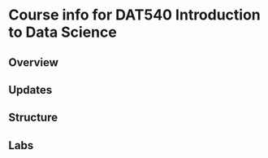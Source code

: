 # Course info for DAT540 Introduction to Data Science

## Overview

## Updates

## Structure

## Labs
